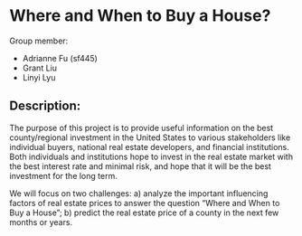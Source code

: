 # Where and When to Buy a House?

Group member:

- Adrianne Fu (sf445)
- Grant Liu
- Linyi Lyu

## Description: 

The purpose of this project is to provide useful information on the best county/regional investment in the United States to various stakeholders like individual buyers, national real estate developers, and financial institutions. Both individuals and institutions hope to invest in the real estate market with the best interest rate and minimal risk, and hope that it will be the best investment for the long term.
  
We will focus on two challenges: a) analyze the important influencing factors of real estate prices to answer the question “Where and When to Buy a House”; b)  predict the real estate price of a county in the next few months or years.
